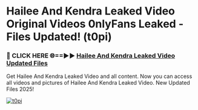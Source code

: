 # Hailee And Kendra Leaked Video Original Videos 0nlyFans Leaked - Files Updated! (t0pi)

<h3>🔴 CLICK HERE 🌐==►► <a href="https://tinyurl.com/2wckxsce" rel="nofollow">Hailee And Kendra Leaked Video Updated Files</a></h3>

Get Hailee And Kendra Leaked Video and all content. Now you can access all videos and pictures of Hailee And Kendra Leaked Video. New Updated Files 2025!

[![t0pi](https://i.imgur.com/AFduVYN.gif)](https://tinyurl.com/2wckxsce)

